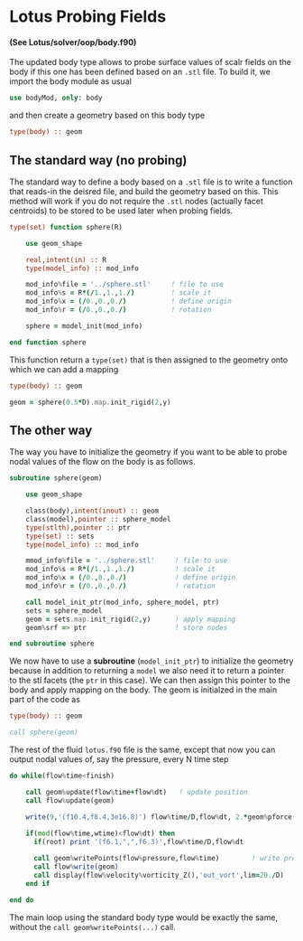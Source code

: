 # Lotus Probing Fields

#### (See Lotus/solver/oop/body.f90)

The updated body type allows to probe surface values of scalr fields on the body if this one has been defined based on an `.stl` file. To build it, we import the body module as usual

```fortran
use bodyMod, only: body
```
and then create a geometry based on this body type

```fortran
type(body) :: geom
```

## The standard way (no probing)

The standard way to define a body based on a `.stl` file is to write a function that reads-in the deisred file, and build the geometry based on this. This method will work if you do not require the `.stl` nodes (actually facet centroids) to be stored to be used later when probing fields.
```fortran
type(set) function sphere(R)

    use geom_shape

    real,intent(in) :: R
    type(model_info) :: mod_info

    mod_info%file = '../sphere.stl'     ! file to use
    mod_info%s = R*(/1.,1.,1./)         ! scale it
    mod_info%x = (/0.,0.,0./)           ! define origin
    mod_info%r = (/0.,0.,0./)           ! rotation

    sphere = model_init(mod_info)

end function sphere
```
This function return a `type(set)` that is then assigned to the geometry onto which we can add a mapping
```fortran
type(body) :: geom

geom = sphere(0.5*D).map.init_rigid(2,y)
```

## The other way
The way you have to initialize the geometry if you want to be able to probe nodal values of the flow on the body is as follows.
```fortran
subroutine sphere(geom)

    use geom_shape

    class(body),intent(inout) :: geom
    class(model),pointer :: sphere_model
    type(stlth),pointer :: ptr
    type(set) :: sets
    type(model_info) :: mod_info

    mmod_info%file = '../sphere.stl'     ! file to use
    mod_info%s = R*(/1.,1.,1./)          ! scale it
    mod_info%x = (/0.,0.,0./)            ! define origin
    mod_info%r = (/0.,0.,0./)            ! rotation

    call model_init_ptr(mod_info, sphere_model, ptr)
    sets = sphere_model
    geom = sets.map.init_rigid(2,y)      ! apply mapping
    geom%srf => ptr                      ! store nodes

end subroutine sphere
```
We now have to use a __subroutine__ (`model_init_ptr`) to initialize the geometry because in addition to returning a `model` we also need it to return a pointer to the stl facets (the `ptr` in this case). We can then assign this pointer to the body and apply mapping on the body. The geom is initialzed in the main part of the code as
```fortran
type(body) :: geom

call sphere(geom)
```

The rest of the fluid `lotus.f90` file is the same, except that now you can output nodal values of, say the pressure, every N time step
```fortran
do while(flow%time<finish)

    call geom%update(flow%time+flow%dt)   ! update position
    call flow%update(geom)

    write(9,'(f10.4,f8.4,3e16.8)') flow%time/D,flow%dt, 2.*geom%pforce(flow%pressure)/(pi*D**2/4.)
    
    if(mod(flow%time,wtime)<flow%dt) then
      if(root) print '(f6.1,",",f6.3)',flow%time/D,flow%dt

      call geom%writePoints(flow%pressure,flow%time)        ! write pressure point to "surf.vtp"
      call flow%write(geom)
      call display(flow%velocity%vorticity_Z(),'out_vort',lim=20./D)
    end if

end do
```
The main loop using the standard body type would be exactly the same, without the `call geom%writePoints(...)` call.
